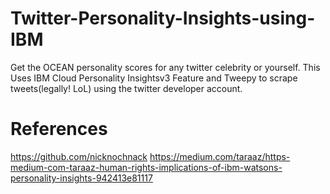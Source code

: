 # Twitter-Personality-Insights-using-IBM
Get the OCEAN personality scores for any twitter celebrity or yourself. This Uses IBM Cloud Personality Insightsv3 Feature and Tweepy to scrape tweets(legally! LoL) using the twitter developer account.


# References
https://github.com/nicknochnack
https://medium.com/taraaz/https-medium-com-taraaz-human-rights-implications-of-ibm-watsons-personality-insights-942413e81117
